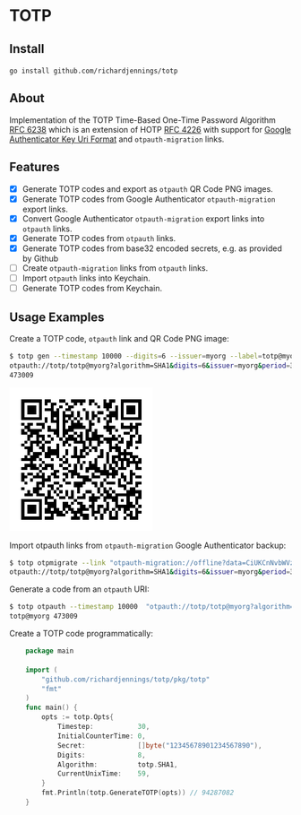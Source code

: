 # TOTP 

## Install
```go install github.com/richardjennings/totp```

## About
Implementation of the TOTP Time-Based One-Time Password Algorithm [RFC 6238](https://tools.ietf.org/html/rfc6238) 
which is an extension of HOTP [RFC 4226](https://tools.ietf.org/html/rfc4226) with support for
[Google Authenticator Key Uri Format](https://github.com/google/google-authenticator/wiki/Key-Uri-Format) and 
`otpauth-migration` links.

## Features

- [x] Generate TOTP codes and export as `otpauth` QR Code PNG images.
- [x] Generate TOTP codes from Google Authenticator `otpauth-migration` export links.
- [x] Convert Google Authenticator `otpauth-migration` export links into `otpauth` links.
- [x] Generate TOTP codes from `otpauth` links.
- [x] Generate TOTP codes from base32 encoded secrets, e.g. as provided by Github
- [ ] Create `otpauth-migration` links from `otpauth` links.
- [ ] Import `otpauth` links into Keychain.
- [ ] Generate TOTP codes from Keychain.

## Usage Examples

Create a TOTP code, `otpauth` link and QR Code PNG image:
```bash
$ totp gen --timestamp 10000 --digits=6 --issuer=myorg --label=totp@myorg --secret=somesecret --qr-png qr.png       
otpauth://totp/totp@myorg?algorithm=SHA1&digits=6&issuer=myorg&period=30&secret=ONXW2ZLTMVRXEZLU
473009
```
![qr.png](qr.png)

Import otpauth links from `otpauth-migration` Google Authenticator backup:
```bash
$ totp otpmigrate --link "otpauth-migration://offline?data=CiUKCnNvbWVzZWNyZXQSCnRvdHBAbXlvcmcaBW15b3JnIAEoATACEAEYASAA"
otpauth://totp/totp@myorg?algorithm=SHA1&digits=6&issuer=myorg&period=30&secret=J5HFQVZSLJGFITKWKJMEKWSMKU
```

Generate a code from an `otpauth` URI:

```bash
$ totp otpauth --timestamp 10000  "otpauth://totp/totp@myorg?algorithm=SHA1&digits=6&issuer=myorg&period=30&secret=ONXW2ZLTMVRXEZLU" 
totp@myorg 473009
```

Create a TOTP code programmatically:
```go
    package main
    
    import (
    	"github.com/richardjennings/totp/pkg/totp"
    	"fmt"
    )
    func main() {
    	opts := totp.Opts{
    		Timestep:           30,
    		InitialCounterTime: 0,
    		Secret:             []byte("12345678901234567890"),
    		Digits:             8,
    		Algorithm:          totp.SHA1,
    		CurrentUnixTime:    59,
    	}
    	fmt.Println(totp.GenerateTOTP(opts)) // 94287082
    }
```
